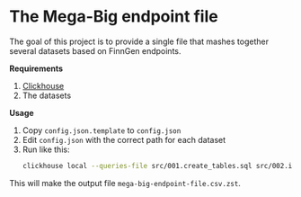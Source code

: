 # The Mega-Big endpoint file

The goal of this project is to provide a single file that mashes together several datasets based on FinnGen endpoints.


**Requirements**

1. [Clickhouse](https://clickhouse.com/docs/en/install)
2. The datasets


**Usage**

1. Copy `config.json.template` to `config.json`
2. Edit `config.json` with the correct path for each dataset
3. Run like this:
   ```bash
   clickhouse local --queries-file src/001.create_tables.sql src/002.insert_from_files.sql src/003.output.sql
   ```
   
 This will make the output file `mega-big-endpoint-file.csv.zst`.

